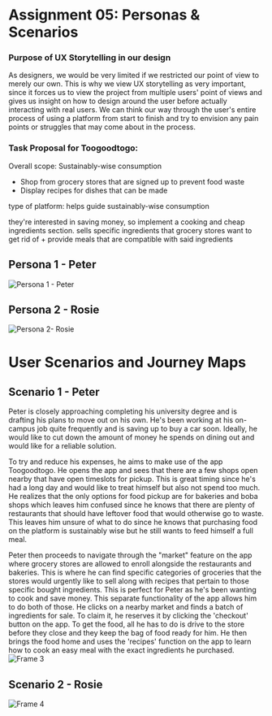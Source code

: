 # Assignment 05: Personas & Scenarios

### Purpose of UX Storytelling in our design
As designers, we would be very limited if we restricted our point of view to merely our own. This is why we view UX storytelling as very important, since it forces us to view the project from multiple users' point of views and gives us insight on how to design around the user before actually interacting with real users. We can think our way through the user's entire process of using a platform from start to finish and try to envision any pain points or struggles that may come about in the process.

### Task Proposal for Toogoodtogo:
Overall scope: Sustainably-wise consumption
* Shop from grocery stores that are signed up to prevent food waste
* Display recipes for dishes that can be made 

type of platform:
helps guide sustainably-wise consumption

they're interested in saving money, so implement a cooking and cheap ingredients section. sells specific ingredients that grocery stores want to get rid of + provide meals that are compatible with said ingredients

## Persona 1 - Peter
![Persona 1 - Peter](https://user-images.githubusercontent.com/114601982/197978685-12eef2ee-ff72-4c6f-ab0b-514d038603cc.png)

## Persona 2 - Rosie
![Persona 2- Rosie](https://user-images.githubusercontent.com/114601982/197978732-9674ae9c-49c2-4f7e-9cca-173f2b78ec37.png)

# User Scenarios and Journey Maps
## Scenario 1 - Peter

Peter is closely approaching completing his university degree and is drafting his plans to move out on his own. He's been working at his on-campus job quite frequently and is saving up to buy a car soon. Ideally, he would like to cut down the amount of money he spends on dining out and would like for a reliable solution. 

To try and reduce his expenses, he aims to make use of the app Toogoodtogo. He opens the app and sees that there are a few shops open nearby that have open timeslots for pickup. This is great timing since he's had a long day and would like to treat himself but also not spend too much. He realizes that the only options for food pickup are for bakeries and boba shops which leaves him confused since he knows that there are plenty of restaurants that should have leftover food that would otherwise go to waste. This leaves him unsure of what to do since he knows that purchasing food on the platform is sustainably wise but he still wants to feed himself a full meal.

Peter then proceeds to navigate through the "market" feature on the app where grocery stores are allowed to enroll alongside the restaurants and bakeries. This is where he can find specific categories of groceries that the stores would urgently like to sell along with recipes that pertain to those specific bought ingredients. This is perfect for Peter as he's been wanting to cook and save money. This separate functionality of the app allows him to do both of those. He clicks on a nearby market and finds a batch of ingredients for sale. To claim it, he reserves it by clicking the 'checkout' button on the app. To get the food, all he has to do is drive to the store before they close and they keep the bag of food ready for him. He then brings the food home and uses the 'recipes' function on the app to learn how to cook an easy meal with the exact ingredients he purchased.
![Frame 3](https://user-images.githubusercontent.com/114601982/198008805-00a86408-d77c-4451-95c1-ce41cec618eb.png)

## Scenario 2 - Rosie 



![Frame 4](https://user-images.githubusercontent.com/114601982/198008902-84ba0986-3f67-4ae3-bda7-f4036de43f45.png)
